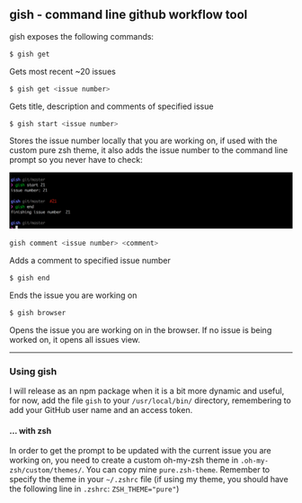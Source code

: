 ## gish - command line github workflow tool

gish exposes the following commands:


```bash
$ gish get
```
Gets most recent ~20 issues



```bash
$ gish get <issue number>
```
Gets title, description and comments of specified issue


```bash
$ gish start <issue number>
```
Stores the issue number locally that you are working on, if used with the custom pure zsh theme, it also adds the issue number to the command line prompt so you never have to check:

![screen shot](./assets/gish-start.png)


```bash
gish comment <issue number> <comment>
```
Adds a comment to specified issue number

```bash
$ gish end
```
Ends the issue you are working on

```bash
$ gish browser
```
Opens the issue you are working on in the browser. If no issue is being worked on, it opens all issues view.


________________________

### Using gish

I will release as an npm package when it is a bit more dynamic and useful, for now, add the file `gish` to your `/usr/local/bin/` directory, remembering to add your GitHub user name and an access token.

#### ... with zsh

In order to get the prompt to be updated with the current issue you are working on, you need to create a custom oh-my-zsh theme in `.oh-my-zsh/custom/themes/`. You can copy mine `pure.zsh-theme`. Remember to specify the theme in your `~/.zshrc` file (if using my theme, you should have the following line in `.zshrc`: `ZSH_THEME="pure"`)
